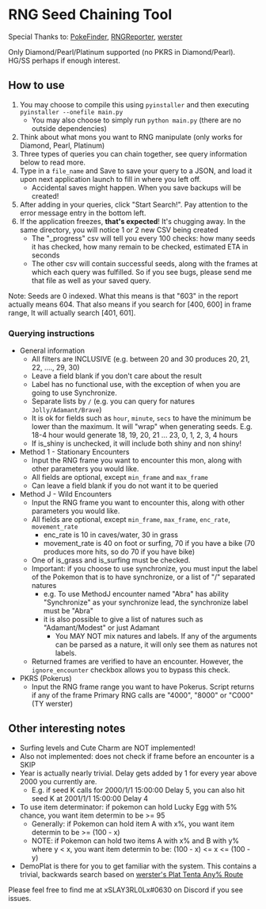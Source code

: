 # RNG Seed Chaining Tool

Special Thanks to: [PokeFinder](https://github.com/Admiral-Fish/PokeFinder), [RNGReporter](https://github.com/Admiral-Fish/RNGReporter), [werster](https://www.twitter.com/wersterlobe)

Only Diamond/Pearl/Platinum supported (no PKRS in Diamond/Pearl). HG/SS perhaps if enough interest.

## How to use
1. You may choose to compile this using `pyinstaller` and then executing `pyinstaller --onefile main.py`
     * You may also choose to simply run `python main.py` (there are no outside dependencies)
2. Think about what mons you want to RNG manipulate (only works for Diamond, Pearl, Platinum)
3. Three types of queries you can chain together, see query information below to read more.
4. Type in a `file_name` and Save to save your query to a JSON, and load it upon next application launch to fill in where you left off.
     * Accidental saves might happen. When you save backups will be created!
5. After adding in your queries, click "Start Search!". Pay attention to the error message entry in the bottom left.
6. If the application freezes, **that's expected**! It's chugging away. In the same directory, you will notice 1 or 2 new CSV being created
     * The "_progress" csv will tell you every 100 checks: how many seeds it has checked, how many remain to be checked, estimated ETA in seconds
     * The other csv will contain successful seeds, along with the frames at which each query was fulfilled. So if you see bugs, please send me that file as well as your saved query.

Note: Seeds are 0 indexed. What this means is that "603" in the report actually means 604. That also means if you search for [400, 600] in frame range, It will actually search [401, 601].

### Querying instructions
* General information
  * All filters are INCLUSIVE (e.g. between 20 and 30 produces 20, 21, 22, ...., 29, 30)
  * Leave a field blank if you don't care about the result
  * Label has no functional use, with the exception of when you are going to use Synchronize.
  * Separate lists by `/` (e.g. you can query for natures `Jolly/Adamant/Brave`)
  * It is ok for fields such as `hour`, `minute`, `secs` to have the minimum be lower than the maximum. It will "wrap" when generating seeds. E.g. 18-4 hour would generate 18, 19, 20, 21 ... 23, 0, 1, 2, 3, 4 hours
  * If is_shiny is unchecked, it will include both shiny and non shiny!
* Method 1 - Stationary Encounters
  * Input the RNG frame you want to encounter this mon, along with other parameters you would like.
  * All fields are optional, except `min_frame` and `max_frame`
  * Can leave a field blank if you do not want it to be queried
* Method J - Wild Encounters
  * Input the RNG frame you want to encounter this, along with other parameters you would like.
  * All fields are optional, except `min_frame`, `max_frame`, `enc_rate`, `movement_rate`
    * enc_rate is 10 in caves/water, 30 in grass
    * movement_rate is 40 on foot or surfing, 70 if you have a bike (70 produces more hits, so do 70 if you have bike)
  * One of is_grass and is_surfing must be checked.
  * Important: if you choose to use synchronize, you must input the label of the Pokemon that is to have synchronize, or a list of "/" separated natures
    * e.g. To use MethodJ encounter named "Abra" has ability "Synchronize" as your synchronize lead, the synchronize label must be "Abra"
    * it is also possible to give a list of natures such as "Adamant/Modest" or just Adamant
      * You MAY NOT mix natures and labels. If any of the arguments can be parsed as a nature, it will only see them as natures not labels.
  * Returned frames are verified to have an encounter. However, the `ignore_encounter` checkbox allows you to bypass this check.
* PKRS (Pokerus)
  * Input the RNG frame range you want to have Pokerus. Script returns if any of the frame Primary RNG calls are "4000", "8000" or "C000" (TY werster)
  
## Other interesting notes

* Surfing levels and Cute Charm are NOT implemented! 
* Also not implemented: does not check if frame before an encounter is a SKIP
* Year is actually nearly trivial. Delay gets added by 1 for every year above 2000 you currently are. 
  * E.g. if seed K calls for 2000/1/1 15:00:00 Delay 5, you can also hit seed K at 2001/1/1 15:00:00 Delay 4
* To use item determinator: if pokemon can hold Lucky Egg with 5% chance, you want item determin to be >= 95
  * Generally: if Pokemon can hold item A with x%, you want item determin to be >= (100 - x)
  * NOTE: if Pokemon can hold two items A with x% and B with y% where y < x, you want item determin to be: (100 - x) <= x <= (100 - y)
* DemoPlat is there for you to get familiar with the system. This contains a trivial, backwards search based on [werster's Plat Tenta Any% Route](https://drive.google.com/file/d/1MfYngPEStkXIo8GD9HFsY6xy2R8Y-RJj/view)

Please feel free to find me at xSLAY3RL0Lx#0630 on Discord if you see issues. 